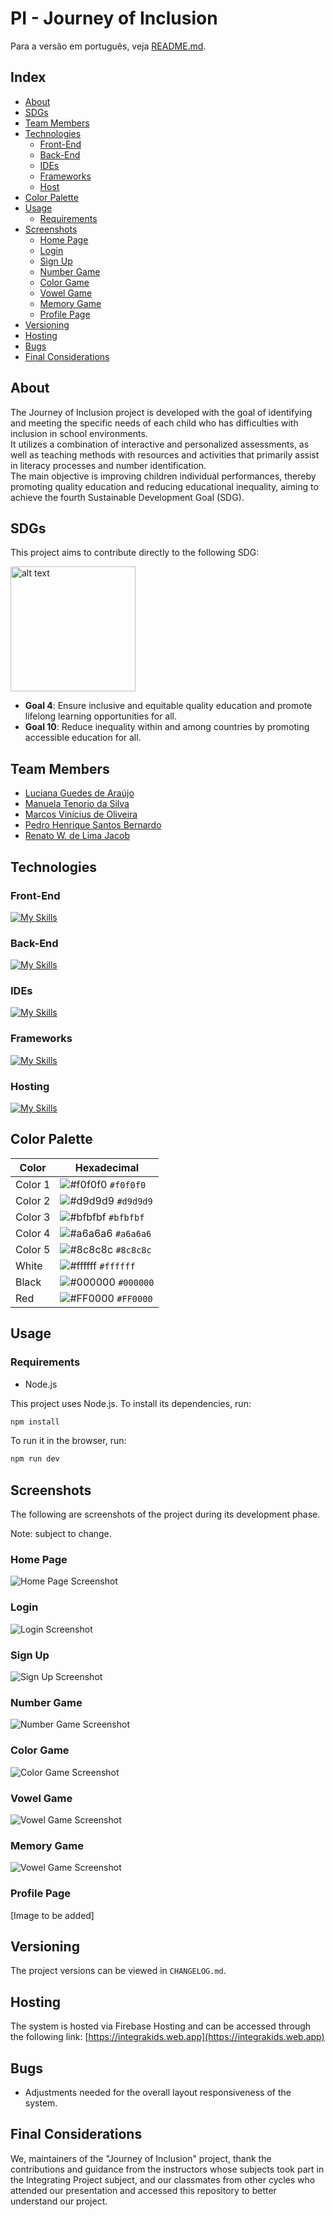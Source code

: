 # PI - Journey of Inclusion

Para a versão em português, veja [README.md](README.md).

## Index

- [About](#about)
- [SDGs](#sdgs)
- [Team Members](#team-members)
- [Technologies](#technologies)
  - [Front-End](#front-end)
  - [Back-End](#back-end)
  - [IDEs](#ides)
  - [Frameworks](#frameworks)
  - [Host](#host)
- [Color Palette](#color-palette)
- [Usage](#usage)
  - [Requirements](#requirements)
- [Screenshots](#screenshots)
  - [Home Page](#home-page)
  - [Login](#login)
  - [Sign Up](#sign-up)
  - [Number Game](#number-game)
  - [Color Game](#color-game)
  - [Vowel Game](#vowel-game)
  - [Memory Game](#memory-game)
  - [Profile Page](#profile-page)
- [Versioning](#versioning)
- [Hosting](#hosting)
- [Bugs](#bugs)
- [Final Considerations](#final-considerations)

## About

The Journey of Inclusion project is developed with the goal of identifying and meeting the specific needs of each child who has difficulties with inclusion in school environments.  
It utilizes a combination of interactive and personalized assessments, as well as teaching methods with resources and activities that primarily assist in literacy processes and number identification.  
The main objective is improving children individual performances, thereby promoting quality education and reducing educational inequality, aiming to achieve the fourth Sustainable Development Goal (SDG).

## SDGs

This project aims to contribute directly to the following SDG:

<a href="https://brasil.un.org/pt-br/sdgs/4" target="_blank">
    <img src="https://brasil.un.org/profiles/undg_country/themes/custom/undg/images/SDGs/pt-br/SDG-4.svg" alt="alt text" width="200" style="margin-right: 10px;">
</a>

- **Goal 4**: Ensure inclusive and equitable quality education and promote lifelong learning opportunities for all.
- **Goal 10**: Reduce inequality within and among countries by promoting accessible education for all.

## Team Members

- [Luciana Guedes de Araújo](https://github.com/Luciana-Guedes-de-Araujo)
- [Manuela Tenorio da Silva](https://github.com/ManuelaTenorio)
- [Marcos Vinícius de Oliveira](https://github.com/ViniMarkos283)
- [Pedro Henrique Santos Bernardo](https://github.com/Pedro-HSB)
- [Renato W. de Lima Jacob](https://github.com/renatowljacob)

## Technologies

### Front-End

[![My Skills](https://skillicons.dev/icons?i=html,css,js,ts,react,vite&perline=3)](https://skillicons.dev)

### Back-End

[![My Skills](https://skillicons.dev/icons?i=java,spring,postgresql&perline=3)](https://skillicons.dev)

### IDEs

[![My Skills](https://skillicons.dev/icons?i=vscode,neovim,idea&perline=3)](https://skillicons.dev)

### Frameworks

[![My Skills](https://skillicons.dev/icons?i=spring&perline=3)](https://skillicons.dev)

### Hosting

[![My Skills](https://skillicons.dev/icons?i=firebase&perline=3)](https://skillicons.dev)

## Color Palette

| Color   | Hexadecimal                                                        |
| ------- | ------------------------------------------------------------------ |
| Color 1 | ![#f0f0f0](https://via.placeholder.com/10/f0f0f0?text=+) `#f0f0f0` |
| Color 2 | ![#d9d9d9](https://via.placeholder.com/10/d9d9d9?text=+) `#d9d9d9` |
| Color 3 | ![#bfbfbf](https://via.placeholder.com/10/bfbfbf?text=+) `#bfbfbf` |
| Color 4 | ![#a6a6a6](https://via.placeholder.com/10/a6a6a6?text=+) `#a6a6a6` |
| Color 5 | ![#8c8c8c](https://via.placeholder.com/10/8c8c8c?text=+) `#8c8c8c` |
| White   | ![#ffffff](https://via.placeholder.com/10/ffffff?text=+) `#ffffff` |
| Black   | ![#000000](https://via.placeholder.com/10/000000?text=+) `#000000` |
| Red     | ![#FF0000](https://via.placeholder.com/10/FF0000?text=+) `#FF0000` |

## Usage

### Requirements

- Node.js

This project uses Node.js. To install its dependencies, run:

```bash
npm install
```

To run it in the browser, run:

```bash
npm run dev
```

## Screenshots

The following are screenshots of the project during its development phase.

Note: subject to change.

### Home Page

![Home Page Screenshot](https://github.com/ManuelaTenorio/Jornada-da-inclusao/blob/main/screenshots/home.png)

### Login

![Login Screenshot](https://github.com/ManuelaTenorio/Jornada-da-inclusao/blob/main/screenshots/login.png)

### Sign Up

![Sign Up Screenshot](https://github.com/ManuelaTenorio/Jornada-da-inclusao/blob/main/screenshots/cadastro.png)

### Number Game

![Number Game Screenshot](https://github.com/ManuelaTenorio/Jornada-da-inclusao/blob/main/screenshots/numeros.png)

### Color Game

![Color Game Screenshot](https://github.com/ManuelaTenorio/Jornada-da-inclusao/blob/main/screenshots/cores.png)

### Vowel Game

![Vowel Game Screenshot](https://github.com/ManuelaTenorio/Jornada-da-inclusao/blob/main/screenshots/vogais.png)

### Memory Game

![Vowel Game Screenshot](https://github.com/ManuelaTenorio/Jornada-da-inclusao/blob/main/screenshots/memoria.jpeg)

### Profile Page

[Image to be added]

## Versioning

The project versions can be viewed in `CHANGELOG.md`.

## Hosting

The system is hosted via Firebase Hosting and can be accessed through the following link:
[https://integrakids.web.app](https://integrakids.web.app)

## Bugs

- Adjustments needed for the overall layout responsiveness of the system.

## Final Considerations

We, maintainers of the "Journey of Inclusion" project, thank the contributions and guidance from the instructors whose subjects took part in the Integrating Project subject, and our classmates from other cycles who attended our presentation and accessed this repository to better understand our project.
